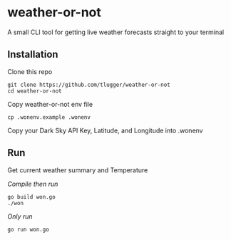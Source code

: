 # weather-or-not
A small CLI tool for getting live weather forecasts straight to your terminal

## Installation
Clone this repo
```
git clone https://github.com/tlugger/weather-or-not
cd weather-or-not
```

Copy weather-or-not env file
```
cp .wonenv.example .wonenv
```

Copy your Dark Sky API Key, Latitude, and Longitude into .wonenv

## Run
Get current weather summary and Temperature

_Compile then run_
```
go build won.go
./won
```

_Only run_
```
go run won.go
```
